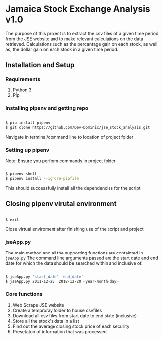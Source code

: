 # Jamaica Stock Exchange Analysis v1.0

The purpose of this project is to extract the csv files of a given time period from the JSE website and to make relevant calculations on the data retrieved. Calculations such as the percantage gain on each stock, as well as, the dollar gain on each stock in a given time period. 


## Installation and Setup

### Requirements
1. Python 3
2. Pip

### Installing pipenv and getting repo
```bash

$ pip install pipenv 
$ git clone https://github.com/Dev-Dominic/jse_stock_analysis.git

```

Navigate in terminal/command line to location of project folder

### Setting up pipenv 

Note: Ensure you perform commands in project folder 

```bash

$ pipenv shell
$ pipenv install --ignore-pipfile

```

This should successfully install all the dependencies for the script

## Closing pipenv virutal environment

```bash

$ exit

```

Close virtual enviroment after finishing use of the script and project

### jseApp.py

The main method and all the supporting functions are containted in `jseApp.py`
The command line arguments passed are the start date and end date for which the data should be searched within and inclusive of.

```bash

$ jseApp.py 'start_date' 'end_date'
$ jseApp.py 2011-12-20	2018-12-20 <year-month-day>

```

### Core functions 

1. Web Scrape JSE website
2. Create a temproray folder to house csvfiles
3. Download all csv files from start date to end state (inclusive)
4. Store all the stock's data in a list
5. Find out the average closing stock price of each security
6. Presetaton of information that was processed
